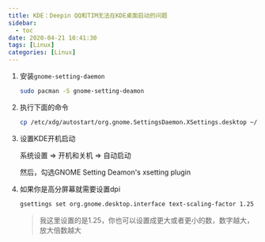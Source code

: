 ```yaml
---
title: KDE：Deepin QQ和TIM无法在KDE桌面启动的问题
sidebar:
  - toc
date: 2020-04-21 10:41:30
tags: [Linux]
categories: [Linux]
---
```


1. 安装`gnome-setting-daemon`

   ```bash
   sudo pacman -S gnome-setting-deamon
   ```

2. 执行下面的命令

   ```bash
   cp /etc/xdg/autostart/org.gnome.SettingsDaemon.XSettings.desktop ~/.config/autostart
   ```

3. 设置KDE开机启动

   系统设置 => 开机和关机 => 自动启动

   然后，勾选GNOME Setting Deamon's xsetting plugin

4. 如果你是高分屏幕就需要设置dpi

   ```bash
   gsettings set org.gnome.desktop.interface text-scaling-factor 1.25
   ```

   > 我这里设置的是1.25，你也可以设置成更大或者更小的数，数字越大，放大倍数越大
